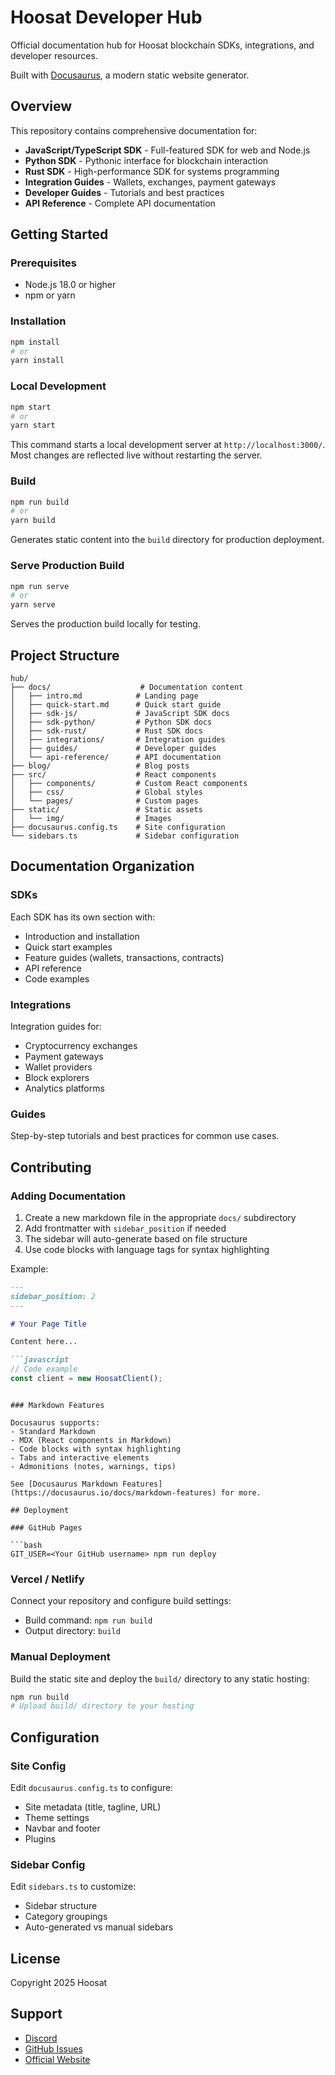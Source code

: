 # Hoosat Developer Hub

Official documentation hub for Hoosat blockchain SDKs, integrations, and developer resources.

Built with [Docusaurus](https://docusaurus.io/), a modern static website generator.

## Overview

This repository contains comprehensive documentation for:

- **JavaScript/TypeScript SDK** - Full-featured SDK for web and Node.js
- **Python SDK** - Pythonic interface for blockchain interaction
- **Rust SDK** - High-performance SDK for systems programming
- **Integration Guides** - Wallets, exchanges, payment gateways
- **Developer Guides** - Tutorials and best practices
- **API Reference** - Complete API documentation

## Getting Started

### Prerequisites

- Node.js 18.0 or higher
- npm or yarn

### Installation

```bash
npm install
# or
yarn install
```

### Local Development

```bash
npm start
# or
yarn start
```

This command starts a local development server at `http://localhost:3000/`. Most changes are reflected live without restarting the server.

### Build

```bash
npm run build
# or
yarn build
```

Generates static content into the `build` directory for production deployment.

### Serve Production Build

```bash
npm run serve
# or
yarn serve
```

Serves the production build locally for testing.

## Project Structure

```
hub/
├── docs/                    # Documentation content
│   ├── intro.md            # Landing page
│   ├── quick-start.md      # Quick start guide
│   ├── sdk-js/             # JavaScript SDK docs
│   ├── sdk-python/         # Python SDK docs
│   ├── sdk-rust/           # Rust SDK docs
│   ├── integrations/       # Integration guides
│   ├── guides/             # Developer guides
│   └── api-reference/      # API documentation
├── blog/                   # Blog posts
├── src/                    # React components
│   ├── components/         # Custom React components
│   ├── css/                # Global styles
│   └── pages/              # Custom pages
├── static/                 # Static assets
│   └── img/                # Images
├── docusaurus.config.ts    # Site configuration
└── sidebars.ts             # Sidebar configuration
```

## Documentation Organization

### SDKs

Each SDK has its own section with:
- Introduction and installation
- Quick start examples
- Feature guides (wallets, transactions, contracts)
- API reference
- Code examples

### Integrations

Integration guides for:
- Cryptocurrency exchanges
- Payment gateways
- Wallet providers
- Block explorers
- Analytics platforms

### Guides

Step-by-step tutorials and best practices for common use cases.

## Contributing

### Adding Documentation

1. Create a new markdown file in the appropriate `docs/` subdirectory
2. Add frontmatter with `sidebar_position` if needed
3. The sidebar will auto-generate based on file structure
4. Use code blocks with language tags for syntax highlighting

Example:

```markdown
---
sidebar_position: 2
---

# Your Page Title

Content here...

```javascript
// Code example
const client = new HoosatClient();
```
```

### Markdown Features

Docusaurus supports:
- Standard Markdown
- MDX (React components in Markdown)
- Code blocks with syntax highlighting
- Tabs and interactive elements
- Admonitions (notes, warnings, tips)

See [Docusaurus Markdown Features](https://docusaurus.io/docs/markdown-features) for more.

## Deployment

### GitHub Pages

```bash
GIT_USER=<Your GitHub username> npm run deploy
```

### Vercel / Netlify

Connect your repository and configure build settings:
- Build command: `npm run build`
- Output directory: `build`

### Manual Deployment

Build the static site and deploy the `build/` directory to any static hosting:

```bash
npm run build
# Upload build/ directory to your hosting
```

## Configuration

### Site Config

Edit `docusaurus.config.ts` to configure:
- Site metadata (title, tagline, URL)
- Theme settings
- Navbar and footer
- Plugins

### Sidebar Config

Edit `sidebars.ts` to customize:
- Sidebar structure
- Category groupings
- Auto-generated vs manual sidebars

## License

Copyright 2025 Hoosat

## Support

- [Discord](https://discord.gg/hoosat)
- [GitHub Issues](https://github.com/hoosat/hub/issues)
- [Official Website](https://hoosat.fi)
